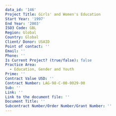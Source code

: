 ```yaml
---
data_id: '146'
Project Title: Girls' and Women's Education
Start Year: '1997'
End Year: '2003'
ISO3 Code: GBL
Region: Global
Country: Global
Client/ Donor: USAID
Point of contact: ''
Email: ''
Phone: ''
Is Current Project? (true/false): false
Practice Area:
  - Education, Gender and Youth
Prime: ''
Contract Value USD: ''
Contract Number: LAG-98-C-00-0029-00
Sub: ''
Link: ''
Link to the document file: ''
Document Title: ''
Subcontract Number/Order Number/Grant Number: ''
---
```


